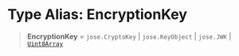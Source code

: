 # Type Alias: EncryptionKey

> **EncryptionKey** = `jose.CryptoKey` \| `jose.KeyObject` \| `jose.JWK` \| [`Uint8Array`](https://developer.mozilla.org/docs/Web/JavaScript/Reference/Global_Objects/Uint8Array)
